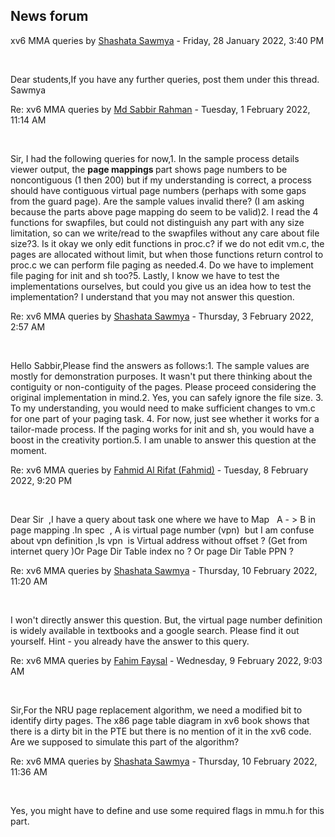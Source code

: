 <h2>News forum</h2><a href="https://moodle.cse.buet.ac.bd/user/view.php?id=2845&course=647"></a>
xv6 MMA queries
by <a href="https://moodle.cse.buet.ac.bd/user/view.php?id=2845&course=647">Shashata Sawmya</a> - Friday, 28 January 2022, 3:40 PM


 

Dear students,If you have any further queries, post them under this thread.<br />Sawmya





<a href="https://moodle.cse.buet.ac.bd/user/view.php?id=1452&course=647"></a>
Re: xv6 MMA queries
by <a href="https://moodle.cse.buet.ac.bd/user/view.php?id=1452&course=647">Md Sabbir Rahman</a> - Tuesday, 1 February 2022, 11:14 AM


 

Sir, I had the following queries for now,1. In the sample process details viewer output, the <b>page mappings </b>part shows page numbers to be noncontiguous (1 then 200) but if my understanding is correct, a process should have contiguous virtual page numbers (perhaps with some gaps from the guard page). Are the sample values invalid there? (I am asking because the parts above page mapping do seem to be valid)2. I read the 4 functions for swapfiles, but could not distinguish any part with any size limitation, so can we write/read to the swapfiles without any care about file size?3. Is it okay we only edit functions in proc.c? if we do not edit vm.c, the pages are allocated without limit, but when those functions return control to proc.c we can perform file paging as needed.4. Do we have to implement file paging for init and sh too?5. Lastly, I know we have to test the implementations ourselves, but could you give us an idea how to test the implementation? I understand that you may not answer this question.





<a href="https://moodle.cse.buet.ac.bd/user/view.php?id=2845&course=647"></a>
Re: xv6 MMA queries
by <a href="https://moodle.cse.buet.ac.bd/user/view.php?id=2845&course=647">Shashata Sawmya</a> - Thursday, 3 February 2022, 2:57 AM


 

Hello Sabbir,Please find the answers as follows:1. The sample values are mostly for demonstration purposes. It wasn't put there thinking about the contiguity or non-contiguity of the pages. Please proceed considering the original implementation in mind.2. Yes, you can safely ignore the file size. 3. To my understanding, you would need to make sufficient changes to vm.c for one part of your paging task. 4. For now, just see whether it works for a tailor-made process. If the paging works for init and sh, you would have a boost in the creativity portion.5. I am unable to answer this question at the moment. <br />









<a href="https://moodle.cse.buet.ac.bd/user/view.php?id=1502&course=647"></a>
Re: xv6 MMA queries
by <a href="https://moodle.cse.buet.ac.bd/user/view.php?id=1502&course=647">Fahmid Al Rifat (Fahmid)</a> - Tuesday, 8 February 2022, 9:20 PM


 

Dear Sir  ,I have a query about task one where we have to Map   A - > B in page mapping .In spec  , A is virtual page number (vpn)  but I am confuse about vpn definition ,Is vpn  is Virtual address without offset ? (Get from internet query )Or Page Dir Table index no ? Or page Dir Table PPN ?  





<a href="https://moodle.cse.buet.ac.bd/user/view.php?id=2845&course=647"></a>
Re: xv6 MMA queries
by <a href="https://moodle.cse.buet.ac.bd/user/view.php?id=2845&course=647">Shashata Sawmya</a> - Thursday, 10 February 2022, 11:20 AM


 

I won't directly answer this question. But, the virtual page number definition is widely available in textbooks and a google search. Please find it out yourself. Hint - you already have the answer to this query. 









<a href="https://moodle.cse.buet.ac.bd/user/view.php?id=1454&course=647"></a>
Re: xv6 MMA queries
by <a href="https://moodle.cse.buet.ac.bd/user/view.php?id=1454&course=647">Fahim  Faysal</a> - Wednesday, 9 February 2022, 9:03 AM


 

Sir,For the NRU page replacement algorithm, we need a modified bit to identify dirty pages. The x86 page table diagram in xv6 book shows that there is a dirty bit in the PTE but there is no mention of it in the xv6 code. Are we supposed to simulate this part of the algorithm?





<a href="https://moodle.cse.buet.ac.bd/user/view.php?id=2845&course=647"></a>
Re: xv6 MMA queries
by <a href="https://moodle.cse.buet.ac.bd/user/view.php?id=2845&course=647">Shashata Sawmya</a> - Thursday, 10 February 2022, 11:36 AM


 

Yes, you might have to define and use some required flags in mmu.h for this part. 










